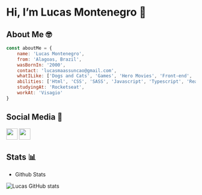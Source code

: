 # Hi, I’m Lucas Montenegro 👋
## About Me 🤓

```javascript
const aboutMe = {
    name: 'Lucas Montenegro',
    from: 'Alagoas, Brazil',
    wasBornIn: '2000',
    contact: 'lucasmaassuncao@gmail.com',
    whatILike: ['Dogs and Cats', 'Games', 'Hero Movies', 'Front-end', 'Technology'],
    abilities: ['Html', 'CSS', 'SASS', 'Javascript', 'Typescript', 'ReactJS', 'NextJS'],
    studyingAt: 'Rocketseat',
    workAt: 'Visagio'
}
```

## Social Media 💬

<a href="https://www.linkedin.com/in/lucas-montenegro-andrade-assun%C3%A7%C3%A3o-3720391a0/"><img src="https://cdn2.iconfinder.com/data/icons/social-media-2285/512/1_Linkedin_unofficial_colored_svg-128.png" width="30"></a> <a href="https://www.instagram.com/lucas_montenegro_aa/"><img src="https://cdn2.iconfinder.com/data/icons/social-icons-33/128/Instagram-256.png" width="30"></a>

## Stats 📊

- Github Stats

![Lucas GitHub stats](https://github-readme-stats.vercel.app/api?username=lucas-montenegro&show_icons=true&theme=cobalt)

<!---
lucas-montenegro/lucas-montenegro is a ✨ special ✨ repository because its `README.md` (this file) appears on your GitHub profile.
You can click the Preview link to take a look at your changes.
--->
